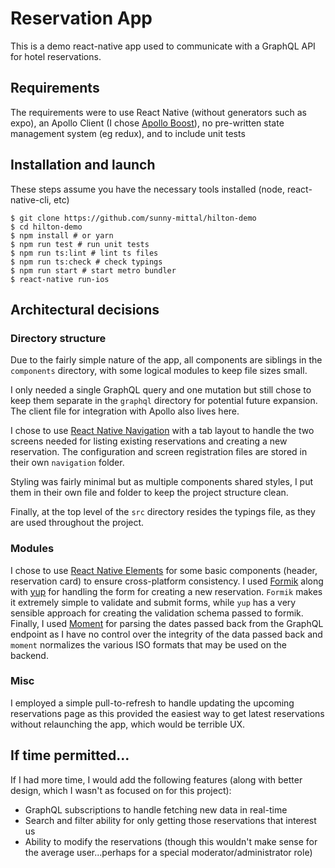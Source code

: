 # Reservation App

This is a demo react-native app used to communicate with a GraphQL API for hotel reservations.

## Requirements

The requirements were to use React Native (without generators such as expo), an Apollo Client (I chose [Apollo Boost](https://github.com/apollographql/apollo-client/tree/master/packages/apollo-boost)), no pre-written state management system (eg redux), and to include unit tests

## Installation and launch

These steps assume you have the necessary tools installed (node, react-native-cli, etc)

```
$ git clone https://github.com/sunny-mittal/hilton-demo
$ cd hilton-demo
$ npm install # or yarn
$ npm run test # run unit tests
$ npm run ts:lint # lint ts files
$ npm run ts:check # check typings
$ npm run start # start metro bundler
$ react-native run-ios
```

## Architectural decisions

### Directory structure

Due to the fairly simple nature of the app, all components are siblings in the `components` directory, with some logical modules to keep file sizes small.

I only needed a single GraphQL query and one mutation but still chose to keep them separate in the `graphql` directory for potential future expansion. The client file for integration with Apollo also lives here.

I chose to use [React Native Navigation](https://github.com/wix/react-native-navigation) with a tab layout to handle the two screens needed for listing existing reservations and creating a new reservation. The configuration and screen registration files are stored in their own `navigation` folder.

Styling was fairly minimal but as multiple components shared styles, I put them in their own file and folder to keep the project structure clean.

Finally, at the top level of the `src` directory resides the typings file, as they are used throughout the project.

### Modules

I chose to use [React Native Elements](https://github.com/react-native-training/react-native-elements) for some basic components (header, reservation card) to ensure cross-platform consistency.
I used [Formik](https://github.com/jaredpalmer/formik) along with [yup](https://github.com/jquense/yup) for handling the form for creating a new reservation. `Formik` makes it extremely simple to validate and submit forms, while `yup` has a very sensible approach for creating the validation schema passed to formik.
Finally, I used [Moment](https://github.com/moment/moment) for parsing the dates passed back from the GraphQL endpoint as I have no control over the integrity of the data passed back and `moment` normalizes the various ISO formats that may be used on the backend.

### Misc

I employed a simple pull-to-refresh to handle updating the upcoming reservations page as this provided the easiest way to get latest reservations without relaunching the app, which would be terrible UX.

## If time permitted...

If I had more time, I would add the following features (along with better design, which I wasn't as focused on for this project):

- GraphQL subscriptions to handle fetching new data in real-time
- Search and filter ability for only getting those reservations that interest us
- Ability to modify the reservations (though this wouldn't make sense for the average user...perhaps for a special moderator/administrator role)
